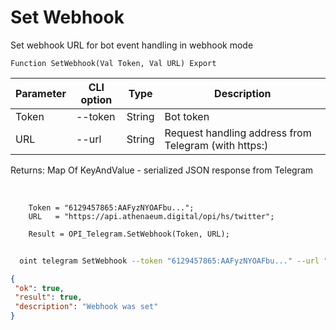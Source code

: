 ﻿---
sidebar_position: 3
---

# Set Webhook
 Set webhook URL for bot event handling in webhook mode



`Function SetWebhook(Val Token, Val URL) Export`

  | Parameter | CLI option | Type | Description |
  |-|-|-|-|
  | Token | --token | String | Bot token |
  | URL | --url | String | Request handling address from Telegram (with https:) |

  
  Returns:  Map Of KeyAndValue - serialized JSON response from Telegram

<br/>




```bsl title="Code example"
    Token = "6129457865:AAFyzNYOAFbu...";
    URL   = "https://api.athenaeum.digital/opi/hs/twitter";

    Result = OPI_Telegram.SetWebhook(Token, URL);
```



```sh title="CLI command example"
    
  oint telegram SetWebhook --token "6129457865:AAFyzNYOAFbu..." --url "https://api.athenaeum.digital/opi/hs/twitter"

```

```json title="Result"
{
 "ok": true,
 "result": true,
 "description": "Webhook was set"
}
```
